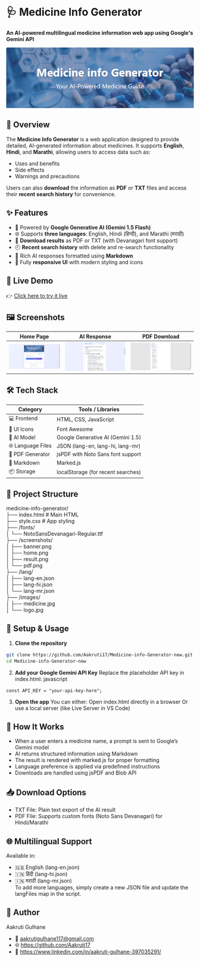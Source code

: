 # 🩺 Medicine Info Generator

**An AI-powered multilingual medicine information web app using Google's Gemini API**

![Hero Banner](https://github.com/Aakruti17/Medicine-info-Generator-new/blob/bba84de20674ce3ab6093f7388687cfe61a4d034/medicine_info_generator%20new/medicine_info_generator%20-%20Copy/screenshot/banner.png)



## 📌 Overview

The **Medicine Info Generator** is a web application designed to provide detailed, AI-generated information about medicines. It supports **English**, **Hindi**, and **Marathi**, allowing users to access data such as:

- Uses and benefits  
- Side effects  
- Warnings and precautions  

Users can also **download** the information as **PDF** or **TXT** files and access their **recent search history** for convenience.



## ✨ Features

- 🧠 Powered by **Google Generative AI (Gemini 1.5 Flash)**
- 🌐 Supports **three languages**: English, Hindi (हिन्दी), and Marathi (मराठी)
- 📄 **Download results** as PDF or TXT (with Devanagari font support)
- 🕘 **Recent search history** with delete and re-search functionality
- 🧾 Rich AI responses formatted using **Markdown**
- 📱 Fully **responsive UI** with modern styling and icons



## 🚀 Live Demo

👉 [Click here to try it live](https://your-username.github.io/medicine-info-generator)



## 🖼️ Screenshots

| Home Page | AI Response | PDF Download |
|-----------|-------------|---------------|
| ![Home](https://github.com/Aakruti17/Medicine-info-Generator-new/blob/9cc150554bcd24d0a8abbc638179565030a27656/medicine_info_generator%20new/medicine_info_generator%20-%20Copy/screenshot/home.png) | ![Result](https://github.com/Aakruti17/Medicine-info-Generator-new/blob/9cc150554bcd24d0a8abbc638179565030a27656/medicine_info_generator%20new/medicine_info_generator%20-%20Copy/screenshot/result.png) | ![PDF](https://github.com/Aakruti17/Medicine-info-Generator-new/blob/9cc150554bcd24d0a8abbc638179565030a27656/medicine_info_generator%20new/medicine_info_generator%20-%20Copy/screenshot/pdf.png) |



## 🛠 Tech Stack

| Category         | Tools / Libraries                    |
|------------------|--------------------------------------|
| 💻 Frontend      | HTML, CSS, JavaScript                |
| 🎨 UI Icons      | Font Awesome                         |
| 🧠 AI Model      | Google Generative AI (Gemini 1.5)    |
| 🌐 Language Files | JSON (lang-en, lang-hi, lang-mr)    |
| 📄 PDF Generator | jsPDF with Noto Sans font support    |
| 📝 Markdown      | Marked.js                            |
| 📦 Storage       | localStorage (for recent searches)   |



## 📁 Project Structure
medicine-info-generator/ <br/>
├── index.html # Main HTML <br/>
├── style.css # App styling <br/>
├── /fonts/ <br/>
│ └── NotoSansDevanagari-Regular.ttf <br/>
├── /screenshots/ <br/>
│ ├── banner.png <br/>
│ ├── home.png <br/>
│ ├── result.png <br/>
│ └── pdf.png <br/>
├── /lang/ <br/>
│ ├── lang-en.json <br/>
│ ├── lang-hi.json <br/>
│ └── lang-mr.json <br/>
├── /images/ <br/>
│ ├── medicine.jpg <br/>
│ └── logo.jpg <br/>

## 🔑 Setup & Usage

1. **Clone the repository**
```bash
git clone https://github.com/Aakruti17/Medicine-info-Generator-new.git
cd Medicine-info-Generator-new
```
2. **Add your Google Gemini API Key**
Replace the placeholder API key in index.html:
javascript
```
const API_KEY = "your-api-key-here";
```
3. **Open the app**
You can either:
Open index.html directly in a browser
Or use a local server (like Live Server in VS Code)

## 🧪 How It Works
* When a user enters a medicine name, a prompt is sent to Google’s Gemini model
* AI returns structured information using Markdown
* The result is rendered with marked.js for proper formatting
* Language preference is applied via predefined instructions
* Downloads are handled using jsPDF and Blob API

## 📥 Download Options
* TXT File: Plain text export of the AI result
* PDF File: Supports custom fonts (Noto Sans Devanagari) for Hindi/Marathi

## 🌐 Multilingual Support
Available in:
* 🇬🇧 English (lang-en.json)
* 🇮🇳 हिंदी (lang-hi.json)
* 🇮🇳 मराठी (lang-mr.json) </br>
To add more languages, simply create a new JSON file and update the langFiles map in the script.

## 👤 Author
Aakruti Gulhane
* 📧 aakrutigulhane117@gmail.com
* 🌐 https://github.com/Aakruti17
* 🔗 https://www.linkedin.com/in/aakruti-gulhane-397035291/
